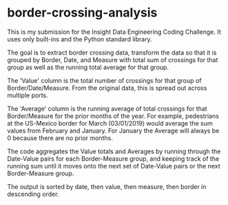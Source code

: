 # border-crossing-analysis

This is my submission for the Insight Data Engineering Coding Challenge. It uses only built-ins and the Python standard library.

The goal is to extract border crossing data, transform the data so that it is grouped by Border, Date, and Measure with total sum of crossings for that group as well as the running total average for that group.

The 'Value' column is the total number of crossings for that group of Border/Date/Measure. From the original data, this is spread out across multiple ports.

The 'Average' column is the running average of total crossings for that Border/Measure for the prior months of the year. For example, pedestrians at the US-Mexico border for March (03/01/2019) would average the sum values from February and January. For January the Average will always be 0 because there are no prior months.

The code aggregates the Value totals and Averages by running through the Date-Value pairs for each Border-Measure group, and keeping track of the running sum until it moves onto the next set of Date-Value pairs or the next Border-Measure group.

The output is sorted by date, then value, then measure, then border in descending order.

